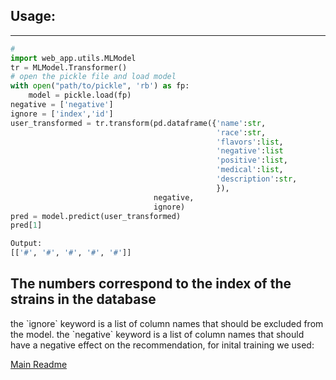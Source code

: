 ## Usage:

------------
```python
#
import web_app.utils.MLModel
tr = MLModel.Transformer()
# open the pickle file and load model
with open("path/to/pickle", 'rb') as fp:
    model = pickle.load(fp)
negative = ['negative']
ignore = ['index','id']
user_transformed = tr.transform(pd.dataframe({'name':str,
                                              'race':str,
                                              'flavors':list,
                                              'negative':list
                                              'positive':list,
                                              'medical':list,
                                              'description':str,
                                              }),
                                negative,
                                ignore)
pred = model.predict(user_transformed)
pred[1]
```
```python
Output:
[['#', '#', '#', '#', '#']]
```

<h2>The numbers correspond to the index of the strains in the database</h2>
<div>
    <p>
        the `ignore` keyword is a list of column names that should be excluded from the model.
        the `negative` keyword is a list of column names that should have a negative effect
        on the recommendation, for inital training we used:
    </p>
</div>
<a href="../../README.md">Main Readme</a>